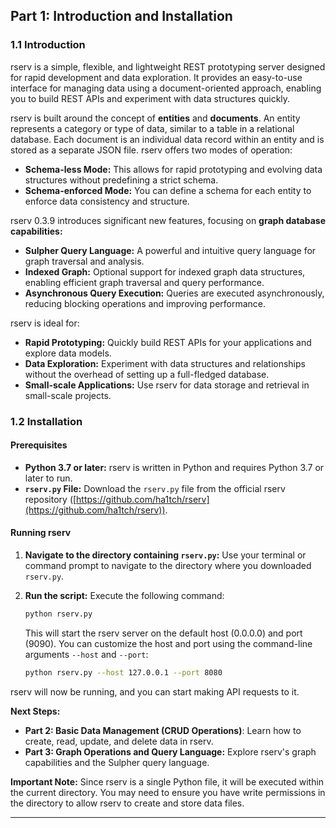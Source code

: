 
## Part 1: Introduction and Installation

### 1.1 Introduction

rserv is a simple, flexible, and lightweight REST prototyping server designed for rapid development and data exploration.  It provides an easy-to-use interface for managing data using a document-oriented approach, enabling you to build REST APIs and experiment with data structures quickly.

rserv is built around the concept of **entities** and **documents**. An entity represents a category or type of data, similar to a table in a relational database.  Each document is an individual data record within an entity and is stored as a separate JSON file.  rserv offers two modes of operation:

* **Schema-less Mode:** This allows for rapid prototyping and evolving data structures without predefining a strict schema.
* **Schema-enforced Mode:**  You can define a schema for each entity to enforce data consistency and structure.

rserv 0.3.9 introduces significant new features, focusing on **graph database capabilities:**

* **Sulpher Query Language:** A powerful and intuitive query language for graph traversal and analysis.
* **Indexed Graph:**  Optional support for indexed graph data structures, enabling efficient graph traversal and query performance.
* **Asynchronous Query Execution:** Queries are executed asynchronously, reducing blocking operations and improving performance.

rserv is ideal for:

* **Rapid Prototyping:**  Quickly build REST APIs for your applications and explore data models.
* **Data Exploration:**  Experiment with data structures and relationships without the overhead of setting up a full-fledged database.
* **Small-scale Applications:**  Use rserv for data storage and retrieval in small-scale projects.

### 1.2 Installation

#### Prerequisites

* **Python 3.7 or later:** rserv is written in Python and requires Python 3.7 or later to run.
* **`rserv.py` File:** Download the `rserv.py` file from the official rserv repository ([https://github.com/ha1tch/rserv](https://github.com/ha1tch/rserv)).

#### Running rserv

1. **Navigate to the directory containing `rserv.py`:** Use your terminal or command prompt to navigate to the directory where you downloaded `rserv.py`.
2. **Run the script:**  Execute the following command:

   ```bash
   python rserv.py 
   ```

   This will start the rserv server on the default host (0.0.0.0) and port (9090). You can customize the host and port using the command-line arguments `--host` and `--port`:

   ```bash
   python rserv.py --host 127.0.0.1 --port 8080
   ```

rserv will now be running, and you can start making API requests to it. 

**Next Steps:**

* **Part 2: Basic Data Management (CRUD Operations)**:  Learn how to create, read, update, and delete data in rserv.
* **Part 3: Graph Operations and Query Language:** Explore rserv's graph capabilities and the Sulpher query language. 

**Important Note:**  Since rserv is a single Python file, it will be executed within the current directory. You may need to ensure you have write permissions in the directory to allow rserv to create and store data files. 

---

